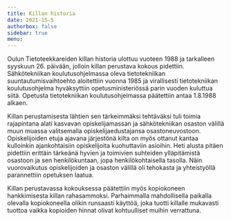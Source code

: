 ```yaml
---
title: Killan historia
date: 2021-15-5
authorbox: false
sidebar: true
menu:
---
```


Oulun Tietoteekkareiden killan historia ulottuu vuoteen 1988 ja tarkalleen syyskuun 26. päivään, jolloin killan perustava kokous pidettiin. Sähkötekniikan koulutusohjelmassa oleva tietotekniikan suuntautumisvaihtoehto aloitettiin vuonna 1985 ja virallisesti tietotekniikan koulutusohjelma hyväksyttiin opetusministeriössä parin vuoden kuluttua siitä. Opetusta tietotekniikan koulutusohjelmassa päätettiin antaa 1.8.1988 alkaen.

Killan perustamisesta lähtien sen tärkeimmäksi tehtäväksi tuli toimia rajapintana alati kasvavan opiskelijamassan ja sähkötekniikan osaston välillä muun muassa valitsemalla opiskelijaedustajansa osastoneuvostoon. Opiskelijoiden etuja ajavana järjestönä kilta on myös ottanut kantaa kulloinkin ajankohtaisiin opiskelijoita kuohuttaviin asioihin. Heti alusta pitäen pidettiin erittäin tärkeänä hyvien ja toimivien suhteiden ylläpitämistä osastoon ja sen henkilökuntaan, jopa henkilökohtaisella tasolla. Näin vuorovaikutus opiskelijoiden ja osaston välillä oli tehokasta ja yhteistyöllä parannettiin opetuksen laatua.

Killan perustavassa kokouksessa päätettiin myös kopiokoneen hankkimisesta killan rahasammoksi. Parhaimmalla mahdollisella paikalla olevalla kopiokoneella olikin runsaasti käyttöä, joka tuotti killalle mukavasti tuottoa vaikka kopioiden hinnat olivat kohtuulliset muihin verrattuna.